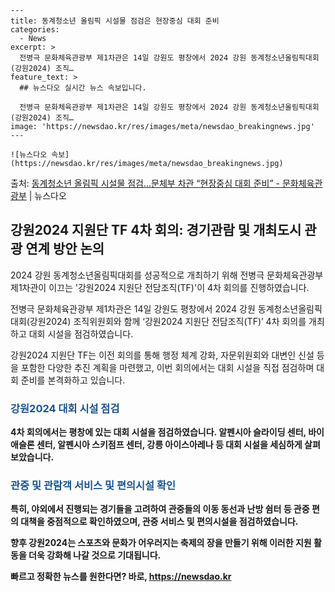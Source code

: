    ---
    title: 동계청소년 올림픽 시설물 점검은 현장중심 대회 준비
    categories:
      - News
    excerpt: >
      전병극 문화체육관광부 제1차관은 14일 강원도 평창에서 2024 강원 동계청소년올림픽대회(강원2024) 조직…
    feature_text: >
      ## 뉴스다오 실시간 뉴스 속보입니다.
    
      전병극 문화체육관광부 제1차관은 14일 강원도 평창에서 2024 강원 동계청소년올림픽대회(강원2024) 조직…
    image: 'https://newsdao.kr/res/images/meta/newsdao_breakingnews.jpg'
    ---
    
    ![뉴스다오 속보](https://newsdao.kr/res/images/meta/newsdao_breakingnews.jpg)

<p>출처: <a href="https://newsdao.kr/2796" rel="dofollow">동계청소년 올림픽 시설물 점검…문체부 차관 “현장중심 대회 준비” - 문화체육관광부</a> | 뉴스다오</p>

<h2 data-ke-size="size26">강원2024 지원단 TF 4차 회의: 경기관람 및 개최도시 관광 연계 방안 논의</h2>
2024 강원 동계청소년올림픽대회를 성공적으로 개최하기 위해 전병극 문화체육관광부 제1차관이 이끄는 '강원2024 지원단 전담조직(TF)'이 4차 회의를 진행하였습니다.

<p data-ke-size="size16">전병극 문화체육관광부 제1차관은 14일 강원도 평창에서 2024 강원 동계청소년올림픽대회(강원2024) 조직위원회와 함께 ‘강원2024 지원단 전담조직(TF)’ 4차 회의를 개최하고 대회 시설을 점검하였습니다.</p>

강원2024 지원단 TF는 이전 회의를 통해 행정 체계 강화, 자문위원회와 대변인 신설 등을 포함한 다양한 추진 계획을 마련했고, 이번 회의에서는 대회 시설을 직접 점검하며 대회 준비를 본격화하고 있습니다.

<h3><b><span style="color: #1a5490;">강원2024 대회 시설 점검</span><b></h3>
4차 회의에서는 평창에 있는 대회 시설을 점검하였습니다. 알펜시아 슬라이딩 센터, 바이애슬론 센터, 알펜시아 스키점프 센터, 강릉 아이스아레나 등 대회 시설을 세심하게 살펴보았습니다.

<h3><b><span style="color: #1a5490;">관중 및 관람객 서비스 및 편의시설 확인</span><b></h3>
특히, 야외에서 진행되는 경기들을 고려하여 관중들의 이동 동선과 난방 쉼터 등 관중 편의 대책을 중점적으로 확인하였으며, 관중 서비스 및 편의시설을 점검하였습니다.

향후 강원2024는 스포츠와 문화가 어우러지는 축제의 장을 만들기 위해 이러한 지원 활동을 더욱 강화해 나갈 것으로 기대됩니다. 

빠르고 정확한 뉴스를 원한다면? 바로, <a href="https://newsdao.kr" rel="dofollow">https://newsdao.kr</a>


    
